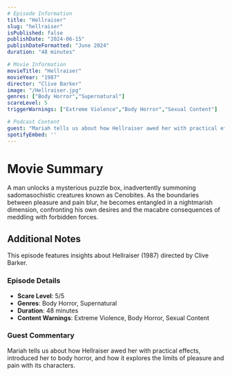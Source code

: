 ```yaml
---
# Episode Information
title: "Hellraiser"
slug: "hellraiser"
isPublished: false
publishDate: "2024-06-15"
publishDateFormatted: "June 2024"
duration: "48 minutes"

# Movie Information
movieTitle: "Hellraiser"
movieYear: "1987"
director: "Clive Barker"
image: "/Hellraiser.jpg"
genres: ["Body Horror","Supernatural"]
scareLevel: 5
triggerWarnings: ["Extreme Violence","Body Horror","Sexual Content"]

# Podcast Content
guest: "Mariah tells us about how Hellraiser awed her with practical effects, introduced her to body horror, and how it explores the limits of pleasure and pain with its characters."
spotifyEmbed: ''
---
```

# Movie Summary

A man unlocks a mysterious puzzle box, inadvertently summoning sadomasochistic creatures known as Cenobites. As the boundaries between pleasure and pain blur, he becomes entangled in a nightmarish dimension, confronting his own desires and the macabre consequences of meddling with forbidden forces.

## Additional Notes

This episode features insights about Hellraiser (1987) directed by Clive Barker. 

### Episode Details
- **Scare Level**: 5/5
- **Genres**: Body Horror, Supernatural
- **Duration**: 48 minutes
- **Content Warnings**: Extreme Violence, Body Horror, Sexual Content

### Guest Commentary
Mariah tells us about how Hellraiser awed her with practical effects, introduced her to body horror, and how it explores the limits of pleasure and pain with its characters.

